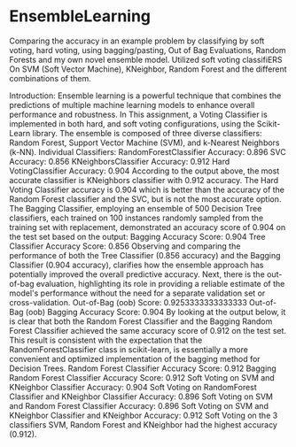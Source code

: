 # EnsembleLearning
Comparing the accuracy in an example problem by classifying by soft voting, hard voting, using bagging/pasting, Out of Bag Evaluations, Random Forests and my own novel ensemble model. Utilized soft voting classifiERS On SVM (Soft Vector Machine), KNeighbor, Random Forest and the different combinations of them.

Introduction:
Ensemble learning is a powerful technique that combines the predictions of multiple
machine learning models to enhance overall performance and robustness. In This
assignment, a Voting Classifier is implemented in both hard, and soft voting
configurations, using the Scikit-Learn library.
The ensemble is composed of three diverse classifiers: Random Forest, Support Vector
Machine (SVM), and k-Nearest Neighbors (k-NN).
Individual Classifiers:
RandomForestClassifier Accuracy: 0.896
SVC Accuracy: 0.856
KNeighborsClassifier Accuracy: 0.912
Hard VotingClassifier Accuracy: 0.904
According to the output above, the most accurate classifier is KNeighbors classifier with
0.912 accuracy. The Hard Voting Classifier accuracy is 0.904 which is better than the
accuracy of the Random Forest classifier and the SVC, but is not the most accurate
option.
The Bagging Classifier, employing an ensemble of 500 Decision Tree classifiers, each
trained on 100 instances randomly sampled from the training set with replacement,
demonstrated an accuracy score of 0.904 on the test set based on the output:
Bagging Accuracy Score: 0.904
Tree Classifier Accuracy Score: 0.856
Observing and comparing the performance of both the Tree Classifier (0.856 accuracy)
and the Bagging Classifier (0.904 accuracy), clarifies how the ensemble approach has
potentially improved the overall predictive accuracy.
Next, there is the out-of-bag evaluation, highlighting its role in providing a reliable
estimate of the model's performance without the need for a separate validation set or
cross-validation.
Out-of-Bag (oob) Score: 0.9253333333333333
Out-of-Bag (oob) Bagging Accuracy Score: 0.904
By looking at the output below, it is clear that both the Random Forest Classifier and the
Bagging Random Forest Classifier achieved the same accuracy score of 0.912 on the
test set. This result is consistent with the expectation that the RandomForestClassifier
class in scikit-learn, is essentially a more convenient and optimized implementation of
the bagging method for Decision Trees.
Random Forest Classifier Accuracy Score: 0.912
Bagging Random Forest Classifier Accuracy Score: 0.912
Soft Voting on SVM and KNeighbor Classifier Accuracy: 0.904
Soft Voting on RandomForest Classifier and KNeighbor Classifier Accuracy: 0.896
Soft Voting on SVM and Random Forest Classifier Accuracy: 0.896
Soft Voting on SVM and KNeighbor Classifier and KNeighbor Accuracy: 0.912
Soft Voting on the 3 classifiers SVM, Random Forest and KNeighbor had the highest
accuracy (0.912).
